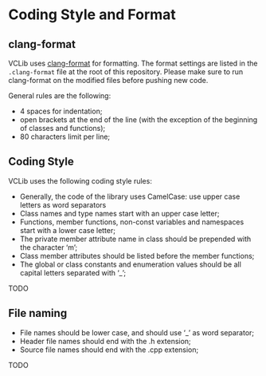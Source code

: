 # Coding Style and Format

## clang-format

VCLib uses [clang-format](https://clang.llvm.org/docs/ClangFormat.html) for formatting. The format settings are listed in the `.clang-format` file at the root of this repository. Please make sure to run clang-format on the modified files before pushing new code.

General rules are the following:

- 4 spaces for indentation;
- open brackets at the end of the line (with the exception of the beginning of
classes and functions);
- 80 characters limit per line;

## Coding Style

VCLib uses the following coding style rules:

- Generally, the code of the library uses CamelCase: use upper case letters as word separators
- Class names and type names start with an upper case letter;
- Functions, member functions, non-const variables and namespaces start with a lower case letter;
- The private member attribute name in class should be prepended with the character ‘m’;
- Class member attributes should be listed before the member functions;
- The global or class constants and enumeration values should be all capital letters separated with ‘_’;

TODO

## File naming 

- File names should be lower case, and should use ‘_’ as word separator;
- Header file names should end with the .h extension;
- Source file names should end with the .cpp extension;

TODO